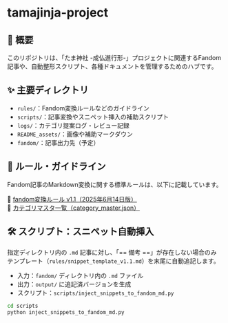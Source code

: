 # tamajinja-project

## 📘 概要

このリポジトリは、「たま神社 -成仏進行形-」プロジェクトに関連するFandom記事や、自動整形スクリプト、各種ドキュメントを管理するためのハブです。

## ✨ 主要ディレクトリ

- `rules/`：Fandom変換ルールなどのガイドライン
- `scripts/`：記事変換やスニペット挿入の補助スクリプト
- `logs/`：カテゴリ提案ログ・レビュー記録
- `README_assets/`：画像や補助マークダウン
- `fandom/`：記事出力先（予定）

## 🧾 ルール・ガイドライン

Fandom記事のMarkdown変換に関する標準ルールは、以下に記載しています。

📄 [fandom変換ルール v1.1（2025年6月14日版）](rules/fandom変換ルール_v1.1_20250614.md)  
📁 [カテゴリマスタ一覧（category_master.json）](logs/category_master.json)


## 🛠 スクリプト：スニペット自動挿入

指定ディレクトリ内の `.md` 記事に対し、「== 備考 ==」が存在しない場合のみ  
テンプレート（`rules/snippet_template_v1.1.md`）を末尾に自動追記します。

- 入力：`fandom/` ディレクトリ内の `.md` ファイル
- 出力：`output/` に追記済バージョンを生成
- スクリプト：`scripts/inject_snippets_to_fandom_md.py`

```bash
cd scripts
python inject_snippets_to_fandom_md.py
```
